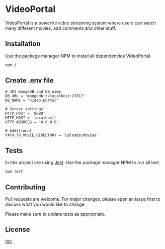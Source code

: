 # VideoPortal

VideoPortal is a powerful video streaming system where users can watch many different movies, add comments and other stuff.

## Installation

Use the package manager NPM to install all dependencies VideoPortal.

```bash
npm i
```

## Create .env file
```dotenv
# URI mongoDB and DB name
DB_URL = 'mongodb://localhost:27017'
DB_NAME = 'video-portal'

# Server settings
HTTP_PORT = '8080'
HTTP_HOST = 'localhost'
HTTP_ADDRESS = '0.0.0.0'

# Additional
PATH_TO_MOVIE_DIRECTORY = 'uploads/movies'
```

## Tests
In this project are using [Jest](https://jestjs.io/en/). Use the package manager NPM to run all test.

```bash
npm test
```

## Contributing
Pull requests are welcome. For major changes, please open an issue first to discuss what you would like to change.

Please make sure to update tests as appropriate.

## License
[ISC](https://choosealicense.com/licenses/isc/)